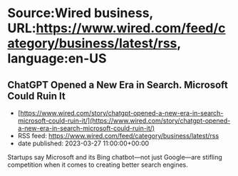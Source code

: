 # Source:Wired business, URL:https://www.wired.com/feed/category/business/latest/rss, language:en-US

## ChatGPT Opened a New Era in Search. Microsoft Could Ruin It
 - [https://www.wired.com/story/chatgpt-opened-a-new-era-in-search-microsoft-could-ruin-it/](https://www.wired.com/story/chatgpt-opened-a-new-era-in-search-microsoft-could-ruin-it/)
 - RSS feed: https://www.wired.com/feed/category/business/latest/rss
 - date published: 2023-03-27 11:00:00+00:00

Startups say Microsoft and its Bing chatbot—not just Google—are stifling competition when it comes to creating better search engines.

